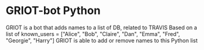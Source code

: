 # GRIOT-bot Python
GRIOT is a bot that adds names to a list of DB, related to TRAVIS
Based on a list of known_users = ["Alice", "Bob", "Claire", "Dan", "Emma", "Fred", "Georgie", "Harry"] GRIOT is able to add or remove names to this Python list 
